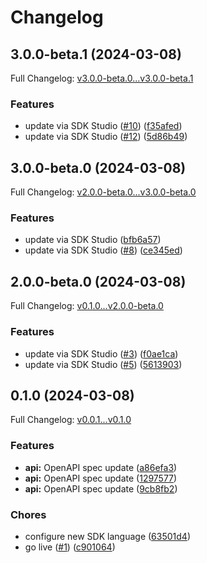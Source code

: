 # Changelog

## 3.0.0-beta.1 (2024-03-08)

Full Changelog: [v3.0.0-beta.0...v3.0.0-beta.1](https://github.com/DefinitelyATestOrg/sam-go/compare/v3.0.0-beta.0...v3.0.0-beta.1)

### Features

* update via SDK Studio ([#10](https://github.com/DefinitelyATestOrg/sam-go/issues/10)) ([f35afed](https://github.com/DefinitelyATestOrg/sam-go/commit/f35afed83dc2284963707e9326a218005d42950a))
* update via SDK Studio ([#12](https://github.com/DefinitelyATestOrg/sam-go/issues/12)) ([5d86b49](https://github.com/DefinitelyATestOrg/sam-go/commit/5d86b494c00440c27d2f2494d6ace297076ad16d))

## 3.0.0-beta.0 (2024-03-08)

Full Changelog: [v2.0.0-beta.0...v3.0.0-beta.0](https://github.com/DefinitelyATestOrg/sam-go/compare/v2.0.0-beta.0...v3.0.0-beta.0)

### Features

* update via SDK Studio ([bfb6a57](https://github.com/DefinitelyATestOrg/sam-go/commit/bfb6a57554cfafe4daf966e61b29e31e8e2d62b2))
* update via SDK Studio ([#8](https://github.com/DefinitelyATestOrg/sam-go/issues/8)) ([ce345ed](https://github.com/DefinitelyATestOrg/sam-go/commit/ce345ed92b7713ed21a20d607010c88555a42e84))

## 2.0.0-beta.0 (2024-03-08)

Full Changelog: [v0.1.0...v2.0.0-beta.0](https://github.com/DefinitelyATestOrg/sam-go/compare/v0.1.0...v2.0.0-beta.0)

### Features

* update via SDK Studio ([#3](https://github.com/DefinitelyATestOrg/sam-go/issues/3)) ([f0ae1ca](https://github.com/DefinitelyATestOrg/sam-go/commit/f0ae1caa3d79ceebc140b9b0eb62fb14b1b6b5ea))
* update via SDK Studio ([#5](https://github.com/DefinitelyATestOrg/sam-go/issues/5)) ([5613903](https://github.com/DefinitelyATestOrg/sam-go/commit/5613903badd9a00d6a312208775fdfc4a637e5fb))

## 0.1.0 (2024-03-08)

Full Changelog: [v0.0.1...v0.1.0](https://github.com/DefinitelyATestOrg/sam-go/compare/v0.0.1...v0.1.0)

### Features

* **api:** OpenAPI spec update ([a86efa3](https://github.com/DefinitelyATestOrg/sam-go/commit/a86efa3660f23952599191a592c5e3389a51d62a))
* **api:** OpenAPI spec update ([1297577](https://github.com/DefinitelyATestOrg/sam-go/commit/129757703ef98892a86464184055d4fd2518e381))
* **api:** OpenAPI spec update ([9cb8fb2](https://github.com/DefinitelyATestOrg/sam-go/commit/9cb8fb22565b4e0643a6a516d2d4cbcc6ca4f9b4))


### Chores

* configure new SDK language ([63501d4](https://github.com/DefinitelyATestOrg/sam-go/commit/63501d4841f507eb03384d0494bb70346452d02a))
* go live ([#1](https://github.com/DefinitelyATestOrg/sam-go/issues/1)) ([c901064](https://github.com/DefinitelyATestOrg/sam-go/commit/c9010641a8d2011d876caf9407d5fb6bf9939fe9))
